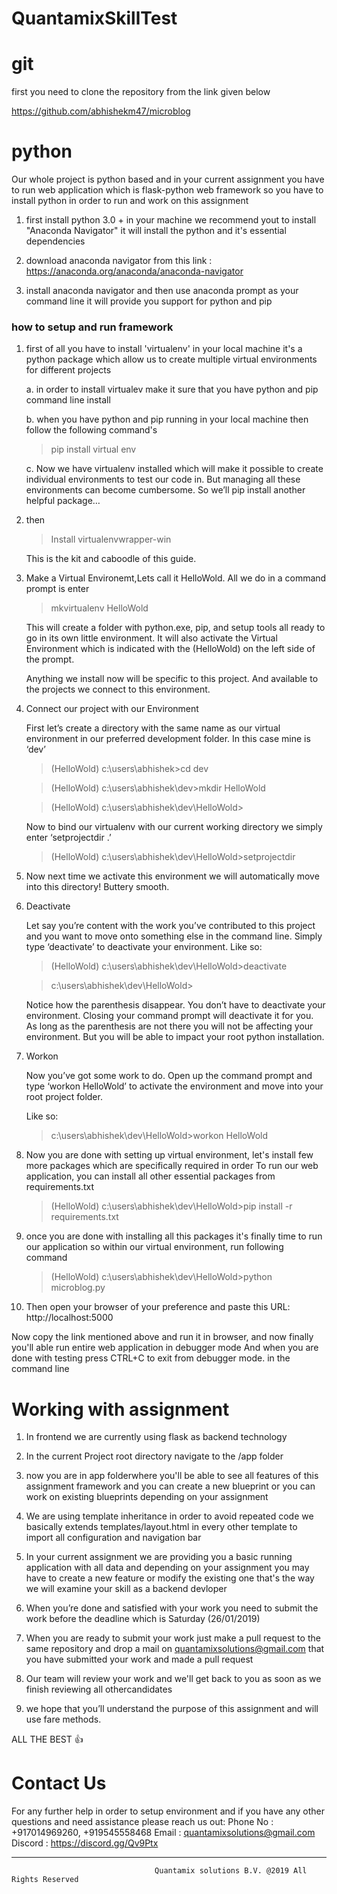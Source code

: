 # QuantamixSkillTest


# git

first you need to clone the repository from the link given below 

https://github.com/abhishekm47/microblog


# python

Our whole project is python based and in your current assignment you have to run web application which is flask-python web framework so you have to install python in order to run and work on this assignment 

1. first install python 3.0 + in your machine we recommend yout to install "Anaconda Navigator" it will install the python and
it's essential dependencies

2. download anaconda navigator from this link : https://anaconda.org/anaconda/anaconda-navigator 

3. install anaconda navigator and then use anaconda prompt as your command line it will provide you support for python and pip

### how to setup and run framework
1. first of all you have to install 'virtualenv' in your local machine it's a python package which allow us to create multiple 
   virtual environments for different projects
   
   a. in order to install virtualev make it sure that you have python and pip command line install
   
   b. when you have python and pip running in your local machine then follow the following command's 
    
   >pip install virtual env
   
   c. Now we have virtualenv installed which will make it possible to create individual environments
     to test our code in. But managing all these environments can become cumbersome. So we’ll pip install another helpful package…
   
2. then 
   > Install virtualenvwrapper-win
   
   This is the kit and caboodle of this guide.

3. Make a Virtual Environemt,Lets call it HelloWold. All we do in a command prompt is enter 
   > mkvirtualenv HelloWold
   
   This will create a folder with python.exe, pip, and setup tools all ready to go in its own little environment. It will also activate the    Virtual Environment which is indicated with the (HelloWold) on the left side of the prompt.
   
   Anything we install now will be specific to this project. And available to the projects we connect to this environment.
 
4. Connect our project with our Environment


   
   First let’s create a directory with the same name as our virtual environment in our preferred development folder. 
   In this case mine is ‘dev’
   
   > (HelloWold) c:\users\abhishek>cd dev
   
   
   > (HelloWold) c:\users\abhishek\dev>mkdir HelloWold
   
   
   > (HelloWold) c:\users\abhishek\dev\HelloWold>
   
   Now to bind our virtualenv with our current working directory we simply enter ‘setprojectdir .’
   
   > (HelloWold) c:\users\abhishek\dev\HelloWold>setprojectdir
   
5. Now next time we activate this environment we will automatically move into this directory!
   Buttery smooth.
   
6. Deactivate
   
   Let say you’re content with the work you’ve contributed to this project and you want to move onto something else in the command line.    Simply type ‘deactivate’ to deactivate your environment.
   Like so:
   
   > (HelloWold) c:\users\abhishek\dev\HelloWold>deactivate
   
   
   > c:\users\abhishek\dev\HelloWold>
   
   Notice how the parenthesis disappear.
   You don’t have to deactivate your environment. Closing your command prompt will deactivate it for you. As long as the parenthesis are    not there you will not be affecting your environment. But you will be able to impact your root python installation.
   
   
   
7. Workon
   
   Now you’ve got some work to do. Open up the command prompt and type ‘workon HelloWold’
   to activate the environment and move into your root project folder.
   
   Like so:
   
   >c:\users\abhishek\dev\HelloWold>workon HelloWold
   
 8. Now you are done with setting up virtual environment, let's install few more packages which are specifically required in order 
    To run our web application, you can install all other essential packages from requirements.txt
    
    >(HelloWold) c:\users\abhishek\dev\HelloWold>pip install -r requirements.txt
    
    
 9. once you are done with installing all this packages it's finally time to run our application
    so within our virtual environment, run following command
    
    >(HelloWold) c:\users\abhishek\dev\HelloWold>python microblog.py
   

 10. Then open your browser of your preference and paste this URL:  http://localhost:5000 
 
 Now copy the link mentioned above and run it in browser, and now finally you'll able run entire web application in debugger mode
 And when you are done with testing press CTRL+C to exit from debugger mode. in the command line




# Working with assignment

1. In frontend we are currently using flask as backend technology 

2. In the current Project root directory navigate to the /app folder


3. now you are in app folderwhere you'll be able to see all features of this assignment framework and you can create a new blueprint or you can work on existing blueprints depending on your assignment  


4. We are using template inheritance in order to avoid repeated code we basically extends templates/layout.html in every other template to import all configuration and navigation bar 

5. In your current assignment we are providing you a basic running application with all data and depending on your assignment you may have to create a new feature or modify the existing one that's the way we will examine your skill as a backend devloper 
 
 6. When you’re done and satisfied with your work you need to submit the work before the deadline which is Saturday (26/01/2019)


 7. When you are ready to submit your work just make a pull request to the same repository and drop a mail on       quantamixsolutions@gmail.com that 
    you have submitted your work and made a pull request
 
 8. Our team will review your work and we'll get back to you as soon as we finish reviewing all othercandidates

 9. we hope that you’ll understand the purpose of this assignment and will use fare methods.


ALL THE BEST  👍


# Contact Us

For any further help in order to setup environment and if you have any other questions and need assistance please reach us out:
Phone No :  +917014969260, +919545558468
Email : quantamixsolutions@gmail.com
Discord : https://discord.gg/Qv9Ptx

 ************************************************************************************************************************************

                                    Quantamix solutions B.V. @2019 All Rights Reserved  




